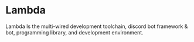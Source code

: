 # Lambda
Lambda Is the multi-wired development toolchain, discord bot framework &amp; bot, programming library, and development environment.
